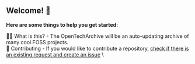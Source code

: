 ## Welcome! 👋

**Here are some things to help you get started:**

🙋‍♀️ What is this? - The OpenTechArchive will be an auto-updating archive of many cool FOSS projects. \
🌈 Contributing - If you would like to contribute a repository, [check if there is an existing request and create an issue](https://github.com/OpenTechArchive/Requests/issues) \
